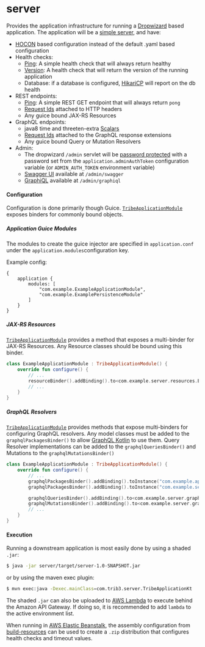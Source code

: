 server
======
Provides the application infrastructure for running a [Dropwizard](https://dropwizard.io)
based application.  The application will be a [simple server](https://dropwizard.readthedocs.io/en/stable/manual/configuration.html#simple),
and have:
* [HOCON](https://github.com/trib3/klibs/blob/master/server/src/main/kotlin/com/trib3/server/config/dropwizard/HoconConfigurationFactory.kt) 
  based configuration instead of the default .yaml based configuration
* Health checks:
  * [Ping](https://github.com/trib3/klibs/blob/master/server/src/main/kotlin/com/trib3/server/healthchecks/PingHealthCheck.kt):
    A simple health check that will always return healthy
  * [Version](https://github.com/trib3/klibs/blob/master/server/src/main/kotlin/com/trib3/server/healthchecks/VersionHealthCheck.kt):
    A health check that will return the version of the running application
  * Database: if a database is configured, [HikariCP](https://github.com/brettwooldridge/HikariCP/wiki/Dropwizard-HealthChecks)
    will report on the db health
* REST endpoints:
  * [Ping](https://github.com/trib3/klibs/blob/master/server/src/main/kotlin/com/trib3/server/resources/PingResource.kt):
    A simple REST GET endpoint that will always return `pong`
  * [Request Ids](https://github.com/trib3/klibs/blob/master/server/src/main/kotlin/com/trib3/server/filters/RequestIdFilter.kt) 
    attached to HTTP headers
  * Any guice bound JAX-RS Resources
* GraphQL endpoints:
  * java8 time and threeten-extra [Scalars](https://github.com/trib3/klibs/blob/master/server/src/main/kotlin/com/trib3/server/graphql/DateTimeHooks.kt)
  * [Request Ids](https://github.com/trib3/klibs/blob/master/server/src/main/kotlin/com/trib3/server/graphql/RequestIdInstrumentation.kt) 
    attached to the GraphQL response extensions
  * Any guice bound Query or Mutation Resolvers
* Admin:
  * The dropwizard `/admin` servlet will be [password protected](https://github.com/trib3/klibs/blob/master/server/src/main/kotlin/com/trib3/server/filters/AdminAuthFilter.kt)
    with a password set from the `application.adminAuthToken` configuration variable 
    (or `ADMIN_AUTH_TOKEN` environment variable)
  * [Swagger UI](https://github.com/swagger-api/swagger-ui) available at `/admin/swagger`
  * [GraphiQL](https://github.com/graphql/graphiql) available at `/admin/graphiql`

#### Configuration
Configuration is done primarily though Guice.  [`TribeApplicationModule`](https://github.com/trib3/klibs/blob/master/server/src/main/kotlin/com/trib3/server/modules/TribeApplicationModule.kt)
exposes binders for commonly bound objects.  
  
##### Application Guice Modules
The modules to create the guice injector are specified in `application.conf` 
under the `application.modules`configuration key.  

Example config:
```hocon
{
    application {
        modules: [
            "com.example.ExampleApplicationModule",
            "com.example.ExamplePersistenceModule"
        ]
    }
}
```

##### JAX-RS Resources
[`TribeApplicationModule`](https://github.com/trib3/klibs/blob/master/server/src/main/kotlin/com/trib3/server/modules/TribeApplicationModule.kt)
provides a method that exposes a multi-binder for JAX-RS Resources.  Any Resource classes
should be bound using this binder.

```kotlin
class ExampleApplicationModule : TribeApplicationModule() {
    override fun configure() {
        // ...
        resourceBinder().addBinding().to<com.example.server.resources.ExampleResource>()
        // ...
    }
}
```

##### GraphQL Resolvers
[`TribeApplicationModule`](https://github.com/trib3/klibs/blob/master/server/src/main/kotlin/com/trib3/server/modules/TribeApplicationModule.kt)
provides methods that expose multi-binders for configuring GraphQL resolvers.  Any model
classes must be added to the `graphqlPackagesBinder()` to allow [GraphQL Kotlin](https://github.com/ExpediaDotCom/graphql-kotlin/)
to use them.  Query Resolver implementations can be added to the `graphqlQueriesBinder()`
and Mutations to the `graphqlMutationsBinder()` 

```kotlin
class ExampleApplicationModule : TribeApplicationModule() {
    override fun configure() {
        // ...
        graphqlPackagesBinder().addBinding().toInstance("com.example.api")
        graphqlPackagesBinder().addBinding().toInstance("com.example.server.graphql")

        graphqlQueriesBinder().addBinding().to<com.example.server.graphql.Query>()
        graphqlMutationsBinder().addBinding().to<com.example.server.graphql.Mutation>()
        // ...
    }
}
```

#### Execution
Running a downstream application is most easily done by using a shaded `.jar`:
```bash
$ java -jar server/target/server-1.0-SNAPSHOT.jar
``` 
or by using the maven exec plugin:
```bash
$ mvn exec:java -Dexec.mainClass=com.trib3.server.TribeApplicationKt 
```
The shaded `.jar` can also be uploaded to [AWS Lambda](https://aws.amazon.com/lambda/) to
execute behind the Amazon API Gateway.  If doing so, it is recommended to add `lambda`
to the active environment list.

When running in [AWS Elastic Beanstalk](https://aws.amazon.com/elasticbeanstalk/), the
assembly configuration from [build-resources](https://github.com/trib3/klibs/blob/master/build-resources)
can be used to create a `.zip` distribution that configures health checks and timeout
values.